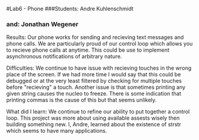 #Lab6 - Phone
###Students: Andre Kuhlenschmidt
###     and: Jonathan Wegener


Results: 
Our phone works for sending and recieving text messages and phone calls. We are particularly proud of our control
loop which allows you to recieve phone calls at anytime. This could be use to implement asynchronous notifications
of arbitrary nature. 

Difficulties: 
We continue to have issue with recieving touches in the wrong place of the screen. If we had more time
I would say that this could be debugged or at the very least filtered by checking for multiple touches before "recieving"
a touch. Another issue is that sometimes printing any given string causes the nucleo to freeze. There is some indication
that printing commas is the cause of this but that seems unlikely.

What did I learn: 
We continue to refine our ability to put together a control loop. This project was more about using
available assests wisely then building something new. I, Andre, learned about the existence of strstr which seems to have
many applications. 